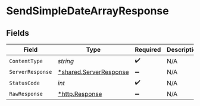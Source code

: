 # SendSimpleDateArrayResponse


## Fields

| Field                                                           | Type                                                            | Required                                                        | Description                                                     |
| --------------------------------------------------------------- | --------------------------------------------------------------- | --------------------------------------------------------------- | --------------------------------------------------------------- |
| `ContentType`                                                   | *string*                                                        | :heavy_check_mark:                                              | N/A                                                             |
| `ServerResponse`                                                | [*shared.ServerResponse](../../models/shared/serverresponse.md) | :heavy_minus_sign:                                              | N/A                                                             |
| `StatusCode`                                                    | *int*                                                           | :heavy_check_mark:                                              | N/A                                                             |
| `RawResponse`                                                   | [*http.Response](https://pkg.go.dev/net/http#Response)          | :heavy_minus_sign:                                              | N/A                                                             |